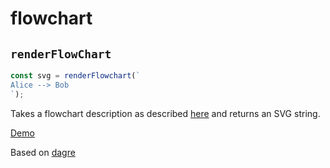 # flowchart

## `renderFlowChart`

```ts
const svg = renderFlowchart(`
Alice --> Bob
`);
```

Takes a flowchart description as described
[here](https://flowchart.surge.sh/about.html) and returns an SVG string.

[Demo](https://flowchart.surge.sh/)

Based on [dagre](https://github.com/dagrejs/dagre)
